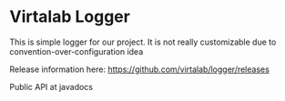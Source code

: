 # Virtalab Logger
 This is simple logger for our project.
 It is not really customizable due to convention-over-configuration idea

Release information here: https://github.com/virtalab/logger/releases

Public API at javadocs